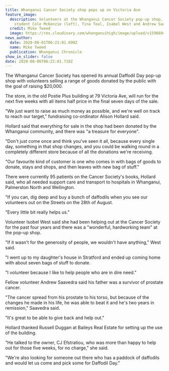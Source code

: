 ```yaml
---
title: Whanganui Cancer Society shop pops up on Victoria Ave
feature_image:
  description: Volunteers at the Whanganui Cancer Society pop-up shop, ex WHS
    student Cole McKenzie (left), Tina Teal, Isabel West and Andrew Saavedra.
  credit: Mike Tweed
  image: https://res.cloudinary.com/whanganuihigh/image/upload/v1596694953/News/Cole_McKenzie.ex._Chron_1.8.20_photo_mike_tweed.jpg
news_author:
  date: 2020-08-01T06:21:01.699Z
  name: Mike Tweed
  publication: Whanganui Chronicle
show_in_slider: false
date: 2020-08-06T06:21:01.718Z
---
```

The Whanganui Cancer Society has opened its annual Daffodil Day pop-up shop with volunteers selling a range of goods donated by the public with the goal of raising $20,000.

The store, in the old Postie Plus building at 79 Victoria Ave, will run for the next five weeks with all items half price in the final seven days of the sale.

"We just want to raise as much money as possible, and we're well on track to reach our target," fundraising co-ordinator Alison Hollard said.

Hollard said that everything for sale in the shop had been donated by the Whanganui community, and there was "a treasure for everyone".

"Don't just come once and think you've seen it all, because every single day, something in that shop changes, and you could be walking round in a completely different store because of all the donations we're receiving.

"Our favourite kind of customer is one who comes in with bags of goods to donate, stays and shops, and then leaves with new bag of stuff."

There were currently 95 patients on the Cancer Society's books, Hollard said, who all needed support care and transport to hospitals in Whanganui, Palmerston North and Wellington.

"If you can, dig deep and buy a bunch of daffodils when you see our volunteers out on the Streets on the 28th of August.

"Every little bit really helps us."

Volunteer Isobel West said she had been helping out at the Cancer Society for the past four years and there was a "wonderful, hardworking team" at the pop-up shop.

"If it wasn't for the generosity of people, we wouldn't have anything," West said.

"I went up to my daughter's house in Stratford and ended up coming home with about seven bags of stuff to donate.

"I volunteer because I like to help people who are in dire need."

Fellow volunteer Andrew Saavedra said his father was a survivor of prostate cancer.

"The cancer spread from his prostate to his torso, but because of the changes he made in his life, he was able to beat it and he's two years in remission," Saavedra said.

"It's great to be able to give back and help out."

Hollard thanked Russell Duggan at Baileys Real Estate for setting up the use of the building.

"He talked to the owner, CJ Efstratiou, who was more than happy to help out for those five weeks, for no charge," she said.

"We're also looking for someone out there who has a paddock of daffodils and would let us come and pick some for Daffodil Day."